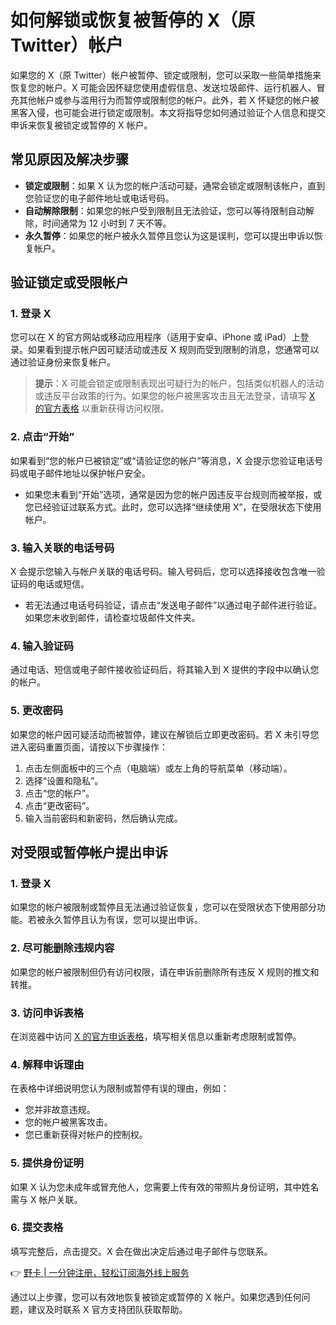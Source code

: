 # 如何解锁或恢复被暂停的 X（原 Twitter）帐户

如果您的 X（原 Twitter）帐户被暂停、锁定或限制，您可以采取一些简单措施来恢复您的帐户。X 可能会因怀疑您使用虚假信息、发送垃圾邮件、运行机器人、冒充其他帐户或参与滥用行为而暂停或限制您的帐户。此外，若 X 怀疑您的帐户被黑客入侵，也可能会进行锁定或限制。本文将指导您如何通过验证个人信息和提交申诉来恢复被锁定或暂停的 X 帐户。

## 常见原因及解决步骤

- **锁定或限制**：如果 X 认为您的帐户活动可疑，通常会锁定或限制该帐户，直到您验证您的电子邮件地址或电话号码。
- **自动解除限制**：如果您的帐户受到限制且无法验证，您可以等待限制自动解除，时间通常为 12 小时到 7 天不等。
- **永久暂停**：如果您的帐户被永久暂停且您认为这是误判，您可以提出申诉以恢复帐户。

## 验证锁定或受限帐户

### 1. 登录 X

您可以在 X 的官方网站或移动应用程序（适用于安卓、iPhone 或 iPad）上登录。如果看到提示帐户因可疑活动或违反 X 规则而受到限制的消息，您通常可以通过验证身份来恢复帐户。

> **提示**：X 可能会锁定或限制表现出可疑行为的帐户，包括类似机器人的活动或违反平台政策的行为。如果您的帐户被黑客攻击且无法登录，请填写 [X 的官方表格](https://help.twitter.com/en/forms/account-access/regain-access/hacked-or-compromised) 以重新获得访问权限。

### 2. 点击“开始”

如果看到“您的帐户已被锁定”或“请验证您的帐户”等消息，X 会提示您验证电话号码或电子邮件地址以保护帐户安全。

- 如果您未看到“开始”选项，通常是因为您的帐户因违反平台规则而被举报，或您已经验证过联系方式。此时，您可以选择“继续使用 X”，在受限状态下使用帐户。

### 3. 输入关联的电话号码

X 会提示您输入与帐户关联的电话号码。输入号码后，您可以选择接收包含唯一验证码的电话或短信。

- 若无法通过电话号码验证，请点击“发送电子邮件”以通过电子邮件进行验证。如果您未收到邮件，请检查垃圾邮件文件夹。

### 4. 输入验证码

通过电话、短信或电子邮件接收验证码后，将其输入到 X 提供的字段中以确认您的帐户。

### 5. 更改密码

如果您的帐户因可疑活动而被暂停，建议在解锁后立即更改密码。若 X 未引导您进入密码重置页面，请按以下步骤操作：

1. 点击左侧面板中的三个点（电脑端）或左上角的导航菜单（移动端）。
2. 选择“设置和隐私”。
3. 点击“您的帐户”。
4. 点击“更改密码”。
5. 输入当前密码和新密码，然后确认完成。

## 对受限或暂停帐户提出申诉

### 1. 登录 X

如果您的帐户被限制或暂停且无法通过验证恢复，您可以在受限状态下使用部分功能。若被永久暂停且认为有误，您可以提出申诉。

### 2. 尽可能删除违规内容

如果您的帐户被限制但仍有访问权限，请在申诉前删除所有违反 X 规则的推文和转推。

### 3. 访问申诉表格

在浏览器中访问 [X 的官方申诉表格](https://help.twitter.com/forms/general?subtopic=suspended)，填写相关信息以重新考虑限制或暂停。

### 4. 解释申诉理由

在表格中详细说明您认为限制或暂停有误的理由，例如：

- 您并非故意违规。
- 您的帐户被黑客攻击。
- 您已重新获得对帐户的控制权。

### 5. 提供身份证明

如果 X 认为您未成年或冒充他人，您需要上传有效的带照片身份证明，其中姓名需与 X 帐户关联。

### 6. 提交表格

填写完整后，点击提交。X 会在做出决定后通过电子邮件与您联系。

👉 [野卡 | 一分钟注册，轻松订阅海外线上服务](https://bbtdd.com/yeka)

通过以上步骤，您可以有效地恢复被锁定或暂停的 X 帐户。如果您遇到任何问题，建议及时联系 X 官方支持团队获取帮助。